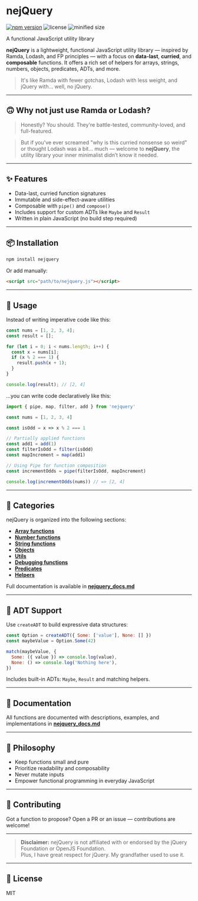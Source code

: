 # nejQuery

[![npm version](https://img.shields.io/npm/v/nejquery)](https://www.npmjs.com/package/nejquery)
![license](https://img.shields.io/npm/l/nejquery)
![minified size](https://img.shields.io/bundlephobia/min/nejquery)

A functional JavaScript utility library

**nejQuery** is a lightweight, functional JavaScript utility library — inspired by Ramda, Lodash, and FP principles — with a focus on **data-last**, **curried**, and **composable** functions. It offers a rich set of helpers for arrays, strings, numbers, objects, predicates, ADTs, and more.

> It's like Ramda with fewer gotchas, Lodash with less weight, and jQuery with... well, no jQuery.

---

## 🙃 Why not just use Ramda or Lodash?

> Honestly? You should. They're battle-tested, community-loved, and full-featured.  

> But if you've ever screamed "why is this curried nonsense so weird" or thought Lodash was a bit... much — welcome to **nejQuery**, the utility library your inner minimalist didn’t know it needed.


---

## ✨ Features

- Data-last, curried function signatures
- Immutable and side-effect-aware utilities
- Composable with `pipe()` and `compose()`
- Includes support for custom ADTs like `Maybe` and `Result`
- Written in plain JavaScript (no build step required)

---

## 📦 Installation

```bash
npm install nejquery
```

Or add manually:

```html
<script src="path/to/nejquery.js"></script>
```

---

## 🔧 Usage

Instead of writing imperative code like this:

```js
const nums = [1, 2, 3, 4];
const result = [];

for (let i = 0; i < nums.length; i++) {
  const x = nums[i];
  if (x % 2 === 1) {
    result.push(x + 1);
  }
}

console.log(result); // [2, 4]
```

...you can write code declaratively like this:

```js
import { pipe, map, filter, add } from 'nejquery'

const nums = [1, 2, 3, 4]

const isOdd = x => x % 2 === 1

// Partially applied functions
const add1 = add(1)
const filterIsOdd = filter(isOdd)
const mapIncrement = map(add1)

// Using Pipe for function composition
const incrementOdds = pipe(filterIsOdd, mapIncrement)

console.log(incrementOdds(nums)) // => [2, 4]
```

---

## 🧰 Categories

nejQuery is organized into the following sections:

- **[Array functions](./nejquery_docs.md#array-functions)**
- **[Number functions](./nejquery_docs.md#number-functions)**
- **[String functions](./nejquery_docs.md#string-functions)**
- **[Objects](./nejquery_docs.md#objects)**
- **[Utils](./nejquery_docs.md#utils)**
- **[Debugging functions](./nejquery_docs.md#debugging-functions)**
- **[Predicates](./nejquery_docs.md#predicates)**
- **[Helpers](./nejquery_docs.md#helpers)**

Full documentation is available in [**nejquery_docs.md**](./nejquery_docs.md)

---

## 🧪 ADT Support

Use `createADT` to build expressive data structures:

```js
const Option = createADT({ Some: ['value'], None: [] })
const maybeValue = Option.Some(42)

match(maybeValue, {
  Some: ({ value }) => console.log(value),
  None: () => console.log('Nothing here'),
})
```

Includes built-in ADTs: `Maybe`, `Result` and matching helpers.

---

## 📄 Documentation

All functions are documented with descriptions, examples, and implementations in [**nejquery_docs.md**](./nejquery_docs.md)

---

## 🧠 Philosophy

- Keep functions small and pure
- Prioritize readability and composability
- Never mutate inputs
- Empower functional programming in everyday JavaScript

---

## 📣 Contributing

Got a function to propose? Open a PR or an issue — contributions are welcome!

---

> **Disclaimer:** nejQuery is not affiliated with or endorsed by the jQuery Foundation or OpenJS Foundation.  
> Plus, I have great respect for jQuery. My grandfather used to use it.

---

## 📜 License

MIT
